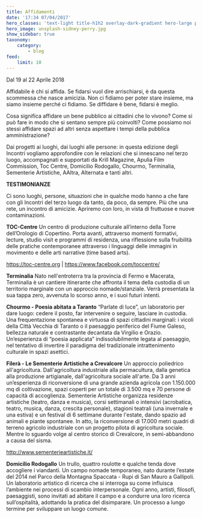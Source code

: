 ```yaml
---
title: Affidamenti
date: '17:34 07/04/2017'
hero_classes: 'text-light title-h1h2 overlay-dark-gradient hero-large parallax'
hero_image: unsplash-sidney-perry.jpg
show_sidebar: true
taxonomy:
    category:
        - blog
feed:
    limit: 10
---
```

Dal 19 al 22 Aprile 2018


Affidabile è chi si affida.
Se fidarsi vuol dire arrischiarsi, è da questa scommessa che nasce amicizia.
Non ci fidiamo per poter stare insieme, ma siamo insieme perché ci fidiamo.
Se diffidare è bene, fidarsi è meglio.

Cosa significa affidare un bene pubblico ai cittadini che lo vivono? Come si può fare in modo che si sentano sempre più coinvolti? Come possiamo noi stessi affidare spazi ad altri senza aspettare i tempi della pubblica amministrazione?

Dai progetti ai luoghi, dai luoghi alle persone: in questa edizione degli Incontri vogliamo approfondire con le relazioni che si innescano nel terzo luogo, accompagnati e supportati da Krill Magazine, Apulia Film Commission, Toc Centre, Domicilio Rodogallo, Chourmo, Terminalia, Sementerie Artistiche, AAltra, Alternata e tanti altri.

**TESTIMONIANZE**

Ci sono luoghi, persone, situazioni che in qualche modo hanno a che fare con gli Incontri del terzo luogo da tanto, da poco, da sempre. Più che una rete, un incontro di amicizie. Apriremo con loro, in vista di fruttuose e nuove contaminazioni.

**TOC-Centre**
Un centro di produzione culturale all’interno della Torre dell’Orologio di Copertino. Porta avanti, attraverso momenti formativi, lecture, studio visit e programmi di residenza, una riflessione sulla fruibilità delle pratiche contemporanee attraverso i linguaggi delle immagini in movimento e delle arti narrative (time based arts). 

https://toc-centre.org | https://www.facebook.com/toccentre/

**Terminalia**
Nato nell'entroterra tra la provincia di Fermo e Macerata, Terminalia è un cantiere itinerante che affronta il tema della custodia di un territorio marginale con un approccio nomade/stanziale. Verrà presentata la sua tappa zero, avvenuta lo scorso anno, e i suoi futuri intenti.

**Chourmo - Poesia abitata a Taranto**
“Parlate di luce”, un laboratorio per dare luogo: cedere il posto, far intervenire o seguire, lasciare in custodia. Una frequentazione spontanea e virtuosa di spazi cittadini marginali: i vicoli della Città Vecchia di Taranto o il paesaggio periferico del Fiume Galeso, bellezza naturale e contrastante decantata da Virgilio e Orazio. Un’esperienza di “poesia applicata” indissolubilmente legata al paesaggio, nel tentativo di invertire il paradigma del tradizionale intrattenimento culturale in spazi asettici.

**Filerà - Le Sementerie Artistiche a Crevalcore**
Un approccio poliedrico all'agricoltura. Dall'agricoltura industriale alla permacultura, dalla genetica alla produzione artigianale, dall'agricoltura sociale all'arte. Da 3 anni un’esperienza di riconversione di una grande azienda agricola con 1.150.000 mq di coltivazione, spazi coperti per un totale di 3.500 mq e 70 persone di capacità di accoglienza. Sementerie Artistiche organizza residenze artistiche (teatro, danza e musica), corsi settimanali o intensivi (acrobatica, teatro, musica, danza, crescita personale), stagioni teatrali (una invernale e una estiva) e un festival di 6 settimane durante l'estate, dando spazio ad animali e piante spontanee. In atto, la riconversione di 17.000 metri quadri di terreno agricolo industriale con un progetto pilota di agricoltura sociale. Mentre lo sguardo volge al centro storico di Crevalcore, in semi-abbandono a causa del sisma.
 
http://www.sementerieartistiche.it/
 
**Domicilio Rodogallo**
Un trullo, quattro roulotte e qualche tenda dove accogliere i viandanti. Un campo nomade temporaneo, nato durante l’estate del 2014 nel Parco della Montagna Spaccata - Rupi di San Mauro a Gallipoli. Un laboratorio artistico di ricerca che si interroga su come influisca l’ambiente nei processi di scambio interpersonale. Ogni anno, artisti, filosofi, paesaggisti, sono invitati ad abitare il campo e a condurre una loro ricerca sull’ospitalità, adottando la pratica del disimparare. Un processo a lungo termine per sviluppare un luogo comune.
